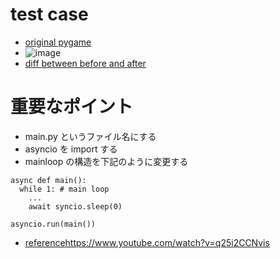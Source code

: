# test case
* [original pygame](https://github.com/jamad/jamad.github.io/commit/b81478935a263176660824928385a67ddc909fb8?diff=unified&w=0) 
* ![image](https://github.com/jamad/jamad.github.io/assets/949913/de710223-ef60-4c0f-96e6-358972bb7f12)
* [diff between before and after](https://github.com/jamad/jamad.github.io/commit/210a7ad0bcecc3d415990180ecc1b1a69433cbd8?diff=split&w=0)


# 重要なポイント
* main.py というファイル名にする
* asyncio を import する
* mainloop の構造を下記のように変更する

```
async def main():
  while 1: # main loop
    ...
    await syncio.sleep(0)

asyncio.run(main())
```

* [reference](https://www.youtube.com/watch?v=q25i2CCNvis)https://www.youtube.com/watch?v=q25i2CCNvis 
